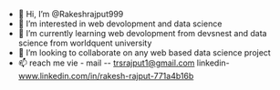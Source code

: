 - 👋 Hi, I’m @Rakeshrajput999
- 👀 I’m interested in web devolopment and data science
- 🌱 I’m currently learning web devolopment from devsnest and data science from worldquent university
- 💞️ I’m looking to collaborate on any web based data science project
- 📫 reach me vie - mail --   trsrajput1@gmail.com 
                    linkedin- www.linkedin.com/in/rakesh-rajput-771a4b16b

<!---
Rakeshrajput999/Rakeshrajput999 is a ✨ special ✨ repository because its `README.md` (this file) appears on your GitHub profile.
You can click the Preview link to take a look at your changes.
--->
